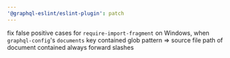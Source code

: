 ```yaml
---
'@graphql-eslint/eslint-plugin': patch
---
```


fix false positive cases for `require-import-fragment` on Windows, when `graphql-config`'s
`documents` key contained glob pattern => source file path of document contained always forward
slashes
